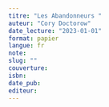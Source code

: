 ```yaml
---
titre: "Les Abandonneurs "
auteur: "Cory Doctorow"
date_lecture: "2023-01-01"
format: papier
langue: fr
note:
slug: ""
couverture: 
isbn: 
date_pub: 
editeur: 
---
```


